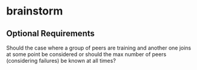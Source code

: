 # brainstorm

## Optional Requirements

Should the case where a group of peers are training and another one joins at some point be considered or should the max number of peers (considering failures) be known at all times?
